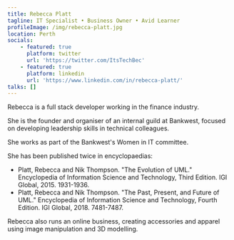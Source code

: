 ```yaml
---
title: Rebecca Platt
tagline: IT Specialist • Business Owner • Avid Learner
profileImage: /img/rebecca-platt.jpg
location: Perth
socials:
    - featured: true
      platform: twitter
      url: 'https://twitter.com/ItsTechBec'
    - featured: true
      platform: linkedin
      url: 'https://www.linkedin.com/in/rebecca-platt/'
talks: []
---
```


Rebecca is a full stack developer working in the finance industry.

She is the founder and organiser of an internal guild at Bankwest, focused on developing leadership skills in technical colleagues.

She works as part of the Bankwest's Women in IT committee.

She has been published twice in encyclopaedias:

-   Platt, Rebecca and Nik Thompson. "The Evolution of UML." Encyclopedia of Information Science and Technology, Third Edition. IGI Global, 2015. 1931-1936.
-   Platt, Rebecca and Nik Thompson. "The Past, Present, and Future of UML." Encyclopedia of Information Science and Technology, Fourth Edition. IGI Global, 2018. 7481-7487.

Rebecca also runs an online business, creating accessories and apparel using image manipulation and 3D modelling.
